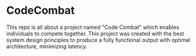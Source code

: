 # CodeCombat
This repo is all about a project named "Code Combat"  which enables individuals to compete together.
This project was created with the best system design principles to produce a fully functional output with optimal architecture, minimizing latency.
